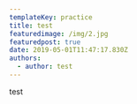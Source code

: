 ```yaml
---
templateKey: practice
title: test
featuredimage: /img/2.jpg
featuredpost: true
date: 2019-05-01T11:47:17.830Z
authors:
  - author: test
---
```


test
